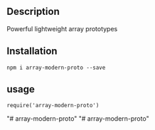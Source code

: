 ## Description
   Powerful lightweight array prototypes
## Installation
    npm i array-modern-proto --save
## usage
    require('array-modern-proto')

"# array-modern-proto" 
"# array-modern-proto" 
